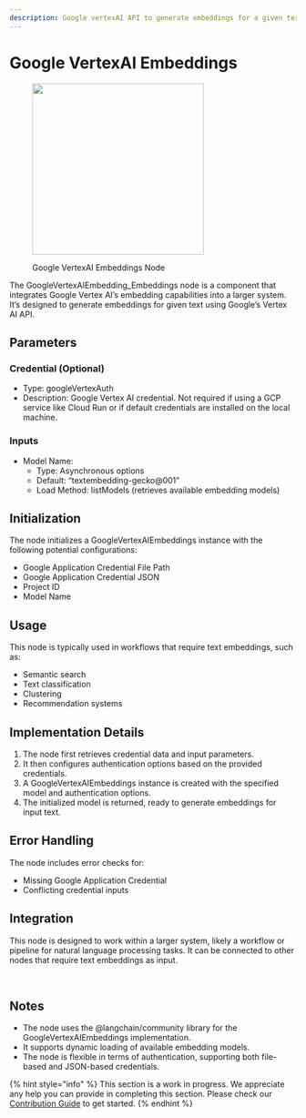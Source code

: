 ```yaml
---
description: Google vertexAI API to generate embeddings for a given text.
---
```


# Google VertexAI Embeddings

<figure><img src="../../../.gitbook/assets/image (8) (1) (1) (1) (1) (1).png" alt="" width="301"><figcaption><p>Google VertexAI Embeddings Node</p></figcaption></figure>

The GoogleVertexAIEmbedding_Embeddings node is a component that integrates Google Vertex AI’s embedding capabilities into a larger system. It’s designed to generate embeddings for given text using Google’s Vertex AI API.

## Parameters

### Credential (Optional)

  - Type: googleVertexAuth
  - Description: Google Vertex AI credential. Not required if using a GCP service like Cloud Run or if default credentials are installed on the local machine.

### Inputs

- Model Name:
    - Type: Asynchronous options
    - Default: “textembedding-gecko@001”
    - Load Method: listModels (retrieves available embedding models)

## Initialization

The node initializes a GoogleVertexAIEmbeddings instance with the following potential configurations:

  - Google Application Credential File Path
  - Google Application Credential JSON
  - Project ID
  - Model Name

## Usage

This node is typically used in workflows that require text embeddings, such as:

  - Semantic search
  - Text classification
  - Clustering
  - Recommendation systems
​
## Implementation Details

1. The node first retrieves credential data and input parameters.
2. It then configures authentication options based on the provided credentials.
3. A GoogleVertexAIEmbeddings instance is created with the specified model and authentication options.
4. The initialized model is returned, ready to generate embeddings for input text.

## Error Handling

The node includes error checks for:

  - Missing Google Application Credential
  - Conflicting credential inputs
​
## Integration

This node is designed to work within a larger system, likely a workflow or pipeline for natural language processing tasks. It can be connected to other nodes that require text embeddings as input.

​
## Notes

- The node uses the @langchain/community library for the GoogleVertexAIEmbeddings implementation.
- It supports dynamic loading of available embedding models.
- The node is flexible in terms of authentication, supporting both file-based and JSON-based credentials.

{% hint style="info" %}
This section is a work in progress. We appreciate any help you can provide in completing this section. Please check our [Contribution Guide](../../../contributing/) to get started.
{% endhint %}

